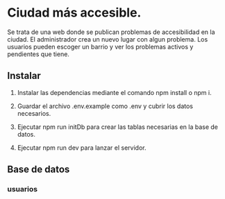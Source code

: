 # Ciudad más accesible.

Se trata de una web donde se publican problemas de accesibilidad en la ciudad.
El administrador crea un nuevo lugar con algun problema. Los usuarios pueden escoger un barrio y ver los problemas activos y pendientes que tiene. 

## Instalar

1. Instalar las dependencias mediante el comando npm install o npm i.


2. Guardar el archivo .env.example como .env y cubrir los datos necesarios.


3. Ejecutar npm run initDb para crear las tablas necesarias en la base de datos.


4. Ejecutar npm run dev para lanzar el servidor.

## Base de datos

### usuarios






